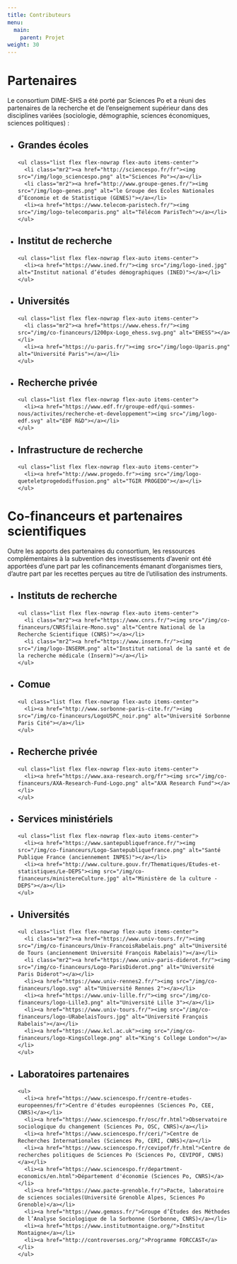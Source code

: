 ```yaml
---
title: Contributeurs
menu:
  main:
    parent: Projet
weight: 30
---
```


# Partenaires
Le consortium DIME-SHS a été porté par Sciences Po et a réuni des partenaires de la recherche et de l’enseignement supérieur dans des disciplines variées (sociologie, démographie, sciences économiques, sciences politiques) :

<ul class="flex flex-column flex-row-ns flex-wrap justify-between list list--logos">
  <li class="pr3-ns w-two-thirds-ns">
    <h2 class="f5">Grandes écoles</h2>

    <ul class="list flex flex-nowrap flex-auto items-center">
      <li class="mr2"><a href="http://sciencespo.fr/fr"><img src="/img/logo_sciencespo.png" alt="Sciences Po"></a></li>
      <li class="mr2"><a href="http://www.groupe-genes.fr/"><img src="/img/logo-genes.png" alt="le Groupe des Ecoles Nationales d’Economie et de Statistique (GENES)"></a></li>
      <li><a href="https://www.telecom-paristech.fr/"><img src="/img/logo-telecomparis.png" alt="Télécom ParisTech"></a></li>
    </ul>
  </li>
  <li class="pr3-ns pr0-ns w-third-ns">
    <h2 class="f5">Institut de recherche</h2>

    <ul class="list flex flex-nowrap flex-auto items-center">
      <li><a href="https://www.ined.fr/"><img src="/img/logo-ined.jpg" alt="Institut national d’études démographiques (INED)"></a></li>
    </ul>
  </li>
  <li class="pr3-ns w-third-ns">
    <h2 class="f5">Universités</h2>

    <ul class="list flex flex-nowrap flex-auto items-center">
      <li class="mr2"><a href="https://www.ehess.fr/"><img src="/img/co-financeurs/1200px-Logo_ehess.svg.png" alt="EHESS"></a></li>
      <li><a href="https://u-paris.fr/"><img src="/img/logo-Uparis.png" alt="Université Paris"></a></li>
    </ul>
  </li>
  <li class="pr3-ns w-third-ns">
    <h2 class="f5">Recherche privée</h2>

    <ul class="list flex flex-nowrap flex-auto items-center">
      <li><a href="https://www.edf.fr/groupe-edf/qui-sommes-nous/activites/recherche-et-developpement"><img src="/img/logo-edf.svg" alt="EDF R&D"></a></li>
    </ul>
  </li>
  <li class="w-third-ns">
    <h2 class="f5">Infrastructure de recherche</h2>

    <ul class="list flex flex-nowrap flex-auto items-center">
      <li><a href="http://www.progedo.fr"><img src="/img/logo-queteletprogedodiffusion.png" alt="TGIR PROGEDO"></a></li>
    </ul>
  </li>
</ul>

# Co-financeurs et partenaires scientifiques
Outre les apports des partenaires du consortium, les ressources complémentaires à la subvention des investissements d’avenir ont été apportées d’une part par les cofinancements émanant d’organismes tiers, d’autre part par les recettes perçues au titre de l’utilisation des instruments.

<ul class="flex flex-column flex-row-ns flex-wrap justify-between list list--logos">
  <li class="pr3-ns w-third-ns">
    <h2 class="f5">Instituts de recherche</h2>

    <ul class="list flex flex-nowrap flex-auto items-center">
      <li class="mr2"><a href="https://www.cnrs.fr/"><img src="/img/co-financeurs/CNRSfilaire-Mono.svg" alt="Centre National de la Recherche Scientifique (CNRS)"></a></li>
      <li class="mr2"><a href="https://www.inserm.fr/"><img src="/img/logo-INSERM.png" alt="Institut national de la santé et de la recherche médicale (Inserm)"></a></li>
    </ul>
  </li>
  <li class="pr3-ns w-third-ns">
    <h2 class="f5">Comue</h2>

    <ul class="list flex flex-nowrap flex-auto items-center">
      <li><a href="http://www.sorbonne-paris-cite.fr/"><img src="/img/co-financeurs/LogoUSPC_noir.png" alt="Université Sorbonne Paris Cité"></a></li>
    </ul>
  </li>
  <li class="pr3-ns w-third-ns">
    <h2 class="f5">Recherche privée</h2>

    <ul class="list flex flex-nowrap flex-auto items-center">
      <li><a href="https://www.axa-research.org/fr"><img src="/img/co-financeurs/AXA-Research-Fund-Logo.png" alt="AXA Research Fund"></a></li>
    </ul>
  </li>
  <li class="pr3-ns w-third-ns">
    <h2 class="f5">Services ministériels</h2>

    <ul class="list flex flex-nowrap flex-auto items-center">
      <li><a href="https://www.santepubliquefrance.fr/"><img src="/img/co-financeurs/Logo-Santepubliquefrance.png" alt="Santé Publique France (anciennement INPES)"></a></li>
      <li><a href="http://www.culture.gouv.fr/Thematiques/Etudes-et-statistiques/Le-DEPS"><img src="/img/co-financeurs/ministereCulture.jpg" alt="Ministère de la culture - DEPS"></a></li>
    </ul>
  </li>
  <li class="pr3-ns w-two-thirds-ns">
    <h2 class="f5">Universités</h2>

    <ul class="list flex flex-nowrap flex-auto items-center">
      <li class="mr2"><a href="https://www.univ-tours.fr/"><img src="/img/co-financeurs/Univ-FrancoisRabelais.png" alt="Université de Tours (anciennement Université François Rabelais)"></a></li>
      <li class="mr2"><a href="https://www.univ-paris-diderot.fr/"><img src="/img/co-financeurs/Logo-ParisDiderot.png" alt="Université Paris Diderot"></a></li>
      <li><a href="https://www.univ-rennes2.fr/"><img src="/img/co-financeurs/logo.svg" alt="Université Rennes 2"></a></li>
      <li><a href="https://www.univ-lille.fr/"><img src="/img/co-financeurs/logo-Lille3.png" alt="Université Lille 3"></a></li>
      <li><a href="https://www.univ-tours.fr/"><img src="/img/co-financeurs/logo-URabelaisTours.jpg" alt="Université François Rabelais"></a></li>
      <li><a href="https://www.kcl.ac.uk"><img src="/img/co-financeurs/logo-KingsCollege.png" alt="King's College London"></a></li>
    </ul>
  </li>
  <li>
    <h2 class="f5">Laboratoires partenaires</h2>

    <ul>
      <li><a href="https://www.sciencespo.fr/centre-etudes-europeennes/fr">Centre d'études européennes (Sciences Po, CEE, CNRS)</a></li>
      <li><a href="https://www.sciencespo.fr/osc/fr.html">Observatoire sociologique du changement (Sciences Po, OSC, CNRS)</a></li>
      <li><a href="https://www.sciencespo.fr/ceri/">Centre de Recherches Internationales (Sciences Po, CERI, CNRS)</a></li>
      <li><a href="https://www.sciencespo.fr/cevipof/fr.html">Centre de recherches politiques de Sciences Po (Sciences Po, CEVIPOF, CNRS)</a></li>
      <li><a href="https://www.sciencespo.fr/department-economics/en.html">Département d'économie (Sciences Po, CNRS)</a></li>
      <li><a href="https://www.pacte-grenoble.fr/">Pacte, laboratoire de sciences sociales(Université Grenoble Alpes, Sciences Po Grenoble)</a></li>
      <li><a href="https://www.gemass.fr/">Groupe d’Études des Méthodes de l’Analyse Sociologique de la Sorbonne (Sorbonne, CNRS)</a></li>
      <li><a href="https://www.institutmontaigne.org/">Institut Montaigne</a></li>
      <li><a href="http://controverses.org/">Programme FORCCAST</a></li>    
    </ul>
  </li>  
</ul>
